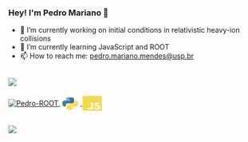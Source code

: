### Hey! I'm Pedro Mariano 👋

- 🔭 I’m currently working on initial conditions in relativistic heavy-ion collisions
- 🌱 I’m currently learning JavaScript and ROOT
- 📫 How to reach me: pedro.mariano.mendes@usp.br

##

<div>
  <a href="https://github.com/pemariano">
<!--   <img height="180em" src="https://github-readme-stats.vercel.app/api?username=pemariano&show_icons=true&theme=dracula&include_all_commits=true&count_private=true"/> -->
  <img height="150em" src="https://github-readme-stats.vercel.app/api/top-langs/?username=pemariano&layout=compact&langs_count=7&theme=dracula"/>
</div>
  
<div style="display: inline_block"><br>
  <img align="center" alt="Pedro-ROOT" height="30" width="40" src="https://avatars.githubusercontent.com/u/6450093?s=200&v=4">
  <img align="center" alt="Pedro-Python" height="30" width="40" src="https://raw.githubusercontent.com/devicons/devicon/master/icons/python/python-original.svg">
  <img align="center" alt="Pedro-Js" height="30" width="40" src="https://raw.githubusercontent.com/devicons/devicon/master/icons/javascript/javascript-plain.svg">
</div>
  
##
<div>
  <a href="" target="_blank"><img src="http://ForTheBadge.com/images/badges/built-with-science.svg" target="_blank"></a>
</div>
  
<!--
**pemariano/pemariano** is a ✨ _special_ ✨ repository because its `README.md` (this file) appears on your GitHub profile.

Here are some ideas to get you started:

- 👯 I’m looking to collaborate on ...
- 🤔 I’m looking for help with ...
- 💬 Ask me about ...
- 😄 Pronouns: ...
- ⚡ Fun fact: ...
-->
